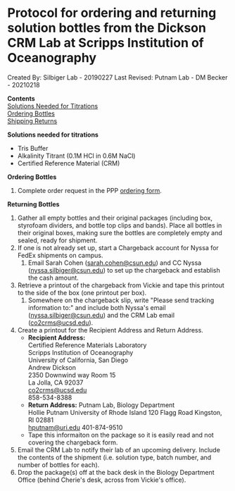 # Protocol for ordering and returning solution bottles from the Dickson CRM Lab at Scripps Institution of Oceanography

Created By: Silbiger Lab - 20190227
Last Revised: Putnam Lab - DM Becker - 20210218

**Contents**  
[Solutions Needed for Titrations](#Solutions)  
[Ordering Bottles](#Ordering)  
[Shipping Returns](#Returns)  

<a name="Solutions"></a> **Solutions needed for titrations**
* Tris Buffer
* Alkalinity Titrant (0.1M HCl in 0.6M NaCl)
* Certified Reference Material (CRM)

<a name="Ordering"></a> **Ordering Bottles**

1. Complete order request in the PPP [ordering form](https://forms.gle/s7FgMPrTS5yeuSnf6). 


<a name="Returning"></a> **Returning Bottles**
1. Gather all empty bottles and their original packages (including box, styrofoam dividers, and bottle top clips and bands).  Place all bottles in their original boxes, making sure the bottles are completely empty and sealed, ready for shipment.
1. If one is not already set up, start a Chargeback account for Nyssa for FedEx shipments on campus.
    1. Email Sarah Cohen (sarah.cohen@csun.edu) and CC Nyssa (nyssa.silbiger@csun.edu) to set up the chargeback and establish the cash amount.
1. Retrieve a printout of the chargeback from Vickie and tape this printout to the side of the box (one printout per box).
    1. Somewhere on the chargeback slip, write "Please send tracking information to:" and include both Nyssa's email (nyssa.silbiger@csun.edu) and the CRM Lab email (co2crms@ucsd.edu).
1. Create a printout for the Recipient Address and Return Address.
    * **Recipient Address:**  
    Certified Reference Materials Laboratory  
    Scripps Institution of Oceanography  
    University of California, San Diego  
    Andrew Dickson  
    2350 Downwind way Room 15  
    La Jolla, CA 92037  
    co2crms@ucsd.edu  
    858-534-8388
    * **Return Address:**
    Putnam Lab, Biology Department  
    Hollie Putnam
    University of Rhode Island
    120 Flagg Road 
    Kingston, RI 02881  
    hputnam@uri.edu
    401-874-9510
    * Tape this informaiton on the package so it is easily read and not covering the chargeback form.
1. Email the CRM Lab to notify their lab of an upcoming delivery.  Include the contents of the shipment (i.e. solution type, batch number, and number of bottles for each).
1. Drop the package(s) off at the back desk in the Biology Department Office (behind Cherie's desk, across from Vickie's office).
